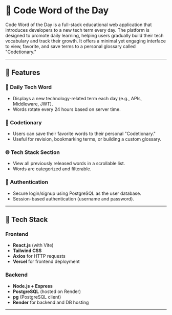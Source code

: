 # 🚀 Code Word of the Day

Code Word of the Day is a full-stack educational web application that introduces developers to a new tech term every day. The platform is designed to promote daily learning, helping users gradually build their tech vocabulary and track their growth. It offers a minimal yet engaging interface to view, favorite, and save terms to a personal glossary called "Codetionary."

---

## 🌟 Features

### 🔁 Daily Tech Word
- Displays a new technology-related term each day (e.g., APIs, Middleware, JWT).
- Words rotate every 24 hours based on server time.

### 📖 Codetionary
- Users can save their favorite words to their personal "Codetionary."
- Useful for revision, bookmarking terms, or building a custom glossary.

### 🌐 Tech Stack Section
- View all previously released words in a scrollable list.
- Words are categorized and filterable.

### 🔐 Authentication
- Secure login/signup using PostgreSQL as the user database.
- Session-based authentication (username and password).
---

## 🧰 Tech Stack

### Frontend
- **React.js** (with Vite)
- **Tailwind CSS**
- **Axios** for HTTP requests
- **Vercel** for frontend deployment

### Backend
- **Node.js + Express**
- **PostgreSQL** (hosted on Render)
- **pg** (PostgreSQL client)
- **Render** for backend and DB hosting

---
